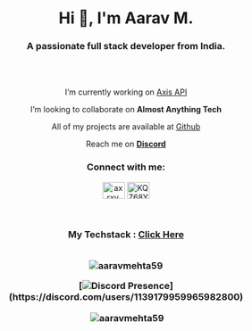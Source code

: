 <h1 align="center">Hi 👋, I'm Aarav M.</h1>
<h3 align="center">A passionate full stack developer from India.</h3>

<div align="center"><br><br>
  
  I’m currently working on [Axis API](https://bitquote.netlify.app/api)

 I’m looking to collaborate on **Almost Anything Tech**

 All of my projects are available at [Github](https://github.com/AaravMehta59)

Reach me on **[Discord](https://discord.gg/eY562Bam2n)**
</div>
<h3 align="center">Connect with me:</h3>
<p align="center">
<a href="https://instagram.com/axrxv.m" target="blank"><img align="center" src="https://raw.githubusercontent.com/rahuldkjain/github-profile-readme-generator/master/src/images/icons/Social/instagram.svg" alt="axrxv.m" height="30" width="40" /></a>
<a href="https://discord.gg/KQZ68YFf8f" target="blank"><img align="center" src="https://raw.githubusercontent.com/rahuldkjain/github-profile-readme-generator/master/src/images/icons/Social/discord.svg" alt="KQZ68YFf8f" height="30" width="40" /></a>
</p><br>

<h3 align="center">My Techstack : <a href="https://aaravm.me/techstack/">Click Here</a> <br><br>

<p><img align="center" src="https://github-readme-stats.vercel.app/api/top-langs?username=aaravmehta59&show_icons=true&theme=dark&locale=en&layout=compact" alt="aaravmehta59" /></p>
<p align="center">
  
[![Discord Presence](https://lanyard.cnrad.dev/api/1139179959965982800?borderRadius=30px&idleMessage=May%20the%20code%20be%20with%20you...)](https://discord.com/users/1139179959965982800)

</p>
<p>&nbsp;<img align="center" src="https://github-readme-stats.vercel.app/api?username=aaravmehta59&show_icons=true&theme=dark&locale=en" alt="aaravmehta59" /></p>
